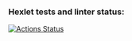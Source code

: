 ### Hexlet tests and linter status:
[![Actions Status](https://github.com/LbnvAI/java-project-72/actions/workflows/hexlet-check.yml/badge.svg)](https://github.com/LbnvAI/java-project-72/actions)
